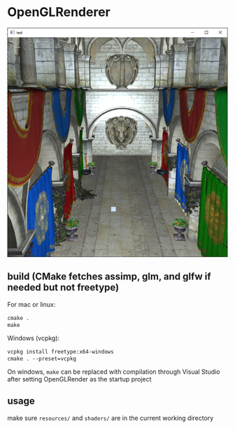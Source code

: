 # OpenGLRenderer
![Image of output](https://github.com/UsedHandle/OpenGLRenderer/blob/main/output.PNG?raw=true)
## build (CMake fetches assimp, glm, and glfw if needed but not freetype)
For mac or linux:
```
cmake .
make
```
Windows (vcpkg):
```
vcpkg install freetype:x64-windows
cmake . --preset=vcpkg
```
On windows, ```make``` can be replaced with compilation through Visual Studio after setting OpenGLRender as the startup project
## usage
make sure ```resources/``` and ```shaders/``` are in the current working directory

